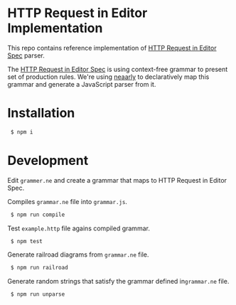 # HTTP Request in Editor Implementation

This repo contains reference implementation of [HTTP Request in Editor Spec](https://github.com/JetBrains/http-request-in-editor-spec/blob/master/spec.md) parser.

The [HTTP Request in Editor Spec](https://github.com/JetBrains/http-request-in-editor-spec/blob/master/spec.md) is using context-free grammar to present set of production rules.
We're using [neaarly](https://nearley.js.org/) to declaratively map this grammar and generate a JavaScript parser from it.

# Installation

```sh
 $ npm i
```

# Development

Edit `grammer.ne` and create a grammar that maps to HTTP Request in Editor Spec.

Compiles `grammar.ne` file into `grammar.js`.
```sh 
 $ npm run compile
```

Test `example.http` file agains compiled grammar.
```sh
 $ npm test 
```

Generate railroad diagrams from `grammar.ne` file.
```sh
 $ npm run railroad
```

Generate random strings that satisfy the grammar defined in`grammar.ne` file.
```sh
 $ npm run unparse
```